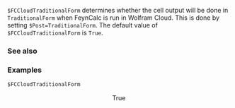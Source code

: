 `$FCCloudTraditionalForm` determines whether the cell output will be done in `TraditionalForm` when FeynCalc is run in Wolfram Cloud. This is done by setting `$Post=TraditionalForm`. The default value of `$FCCloudTraditionalForm` is `True`.

### See also

### Examples

```mathematica
$FCCloudTraditionalForm
```

$$\text{True}$$